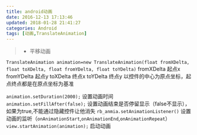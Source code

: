 ```yaml
---
title: android动画
date: 2016-12-13 17:13:46
updated: 2018-01-28 21:41:27categories: Android
tags: [动画,TranslateAnimation]
---
```

>* 平移动画 

`TranslateAnimation animation=new TranslateAnimation(float fromXDelta, float toXDelta, float fromYDelta, float toYDelta)`
fromXDelta 起点x
fromYDelta 起点y
toXDelta 终点x
toYDelta 终点y
以控件的中心为原点坐标，起点终点都是在原点坐标为基准

`animation.setDuration(2000);` 设置动画时间
`animation.setFillAfter(false);` 设置动画结束是否停留显示（false不显示），如果为true,不能通过隐藏控件让他消失
`rb_anmia.setAnimationListener()` 设置动画的监听（`onAnimationStart`,`onAnimationEnd`,`onAnimationRepeat`）
`view.startAnimation(animation);` 启动动画




